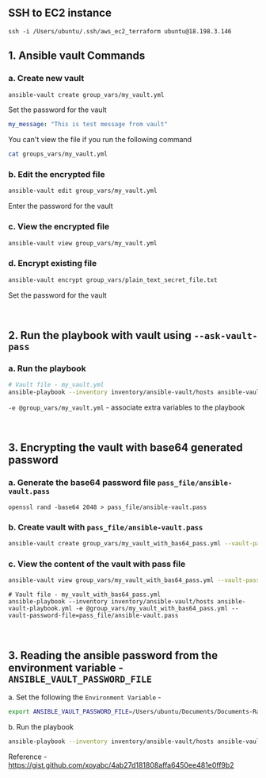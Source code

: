 
## SSH to EC2 instance

```
ssh -i /Users/ubuntu/.ssh/aws_ec2_terraform ubuntu@18.198.3.146
```

## 1. Ansible vault Commands

### a. Create new vault

```bash
ansible-vault create group_vars/my_vault.yml
```

Set the password for the vault 

```yaml
my_message: "This is test message from vault"
```

You can't view the file if you run the following command

```bash
cat groups_vars/my_vault.yml 
```

### b. Edit the encrypted file 


```bash
ansible-vault edit group_vars/my_vault.yml
```

Enter the password for the vault


### c. View the encrypted file

```bash
ansible-vault view group_vars/my_vault.yml 
```

### d. Encrypt existing file

```bash
ansible-vault encrypt group_vars/plain_text_secret_file.txt 
```
Set the password for the vault

<br/>

## 2. Run the playbook with vault using `--ask-vault-pass`

### a. Run the playbook
```bash
# Vault file - my_vault.yml
ansible-playbook --inventory inventory/ansible-vault/hosts ansible-vault-playbook.yml -e @group_vars/my_vault.yml --ask-vault-pass
```
`-e @group_vars/my_vault.yml` - associate extra variables to the playbook

<br/>

## 3. Encrypting the vault with base64 generated password

### a. Generate the base64 password file `pass_file/ansible-vault.pass`
```
openssl rand -base64 2048 > pass_file/ansible-vault.pass
```


### b. Create vault with `pass_file/ansible-vault.pass`

```bash
ansible-vault create group_vars/my_vault_with_bas64_pass.yml --vault-password-file=pass_file/ansible-vault.pass
```

### c. View the content of the vault with pass file 

```bash
ansible-vault view group_vars/my_vault_with_bas64_pass.yml --vault-password-file=pass_file/ansible-vault.pass
```

``` 
# Vault file - my_vault_with_bas64_pass.yml
ansible-playbook --inventory inventory/ansible-vault/hosts ansible-vault-playbook.yml -e @group_vars/my_vault_with_bas64_pass.yml --vault-password-file=pass_file/ansible-vault.pass
```

<br/>

## 3. Reading the ansible password from the environment variable - `ANSIBLE_VAULT_PASSWORD_FILE`

a. Set the following the `Environment Variable` - 

```bash
export ANSIBLE_VAULT_PASSWORD_FILE=/Users/ubuntu/Documents/Documents-Rahul-MacBook-Pro/jhooq/ansible-examples/part-14-ansible-vault/pass_file/ansible-vault.pass
```


b. Run the playbook 

```bash
ansible-playbook --inventory inventory/ansible-vault/hosts ansible-vault-playbook.yml -e @group_vars/my_vault_with_bas64_pass.yml
```

Reference - https://gist.github.com/xoyabc/4ab27d181808affa6450ee481e0ff9b2

